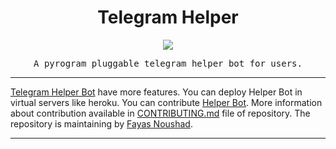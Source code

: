 <h1 align="center">Telegram Helper</h1>

<p align="center">
<img src="https://avatars.githubusercontent.com/u/90193575?s=400&u=fc0c989df2d695da85e61e72b097f902d17632ac&v=4"/>
</p>

<p align="center">
<samp>A pyrogram pluggable telegram helper bot for users.</b></samp>
</p>

---

[Telegram Helper Bot](https://github.com/TelegramHelpBot/Helper-Bot) have more features. You can deploy Helper Bot in virtual servers like heroku. You can contribute [Helper Bot](https://github.com/TelegramHelpBot/Helper-Bot). More information about contribution available in [CONTRIBUTING.md](https://github.com/TelegramHelpBot/Helper-Bot/blob/main/CONTRIBUTING.md) file of repository. The repository is maintaining by [Fayas Noushad](https://github.com/FayasNoushad).

---
